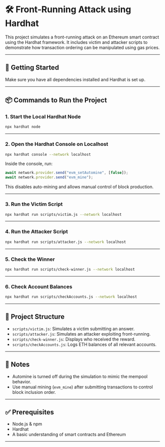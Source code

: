 # 🛠 Front-Running Attack using Hardhat

This project simulates a front-running attack on an Ethereum smart contract using the Hardhat framework. It includes victim and attacker scripts to demonstrate how transaction ordering can be manipulated using gas prices.

---

## 🚀 Getting Started

Make sure you have all dependencies installed and Hardhat is set up.

---

## 📦 Commands to Run the Project

### 1. Start the Local Hardhat Node

```bash
npx hardhat node
```

---

### 2. Open the Hardhat Console on Localhost

```bash
npx hardhat console --network localhost
```

Inside the console, run:

```js
await network.provider.send("evm_setAutomine", [false]);
await network.provider.send("evm_mine");
```

This disables auto-mining and allows manual control of block production.

---

### 3. Run the Victim Script

```bash
npx hardhat run scripts/victim.js --network localhost
```

---

### 4. Run the Attacker Script

```bash
npx hardhat run scripts/attacker.js --network localhost
```

---

### 5. Check the Winner

```bash
npx hardhat run scripts/check-winner.js --network localhost
```

---

### 6. Check Account Balances

```bash
npx hardhat run scripts/checkAccounts.js --network localhost
```

---

## 📁 Project Structure

- `scripts/victim.js`: Simulates a victim submitting an answer.
- `scripts/attacker.js`: Simulates an attacker exploiting front-running.
- `scripts/check-winner.js`: Displays who received the reward.
- `scripts/checkAccounts.js`: Logs ETH balances of all relevant accounts.

---

## 📌 Notes

- Automine is turned off during the simulation to mimic the mempool behavior.
- Use manual mining (`evm_mine`) after submitting transactions to control block inclusion order.

---

## ✅ Prerequisites

- Node.js & npm
- Hardhat
- A basic understanding of smart contracts and Ethereum

---

